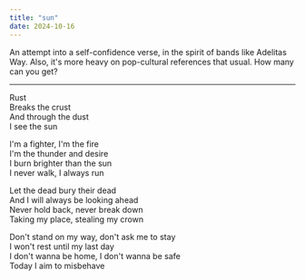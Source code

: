 ```yaml
---
title: "sun"
date: 2024-10-16
---
```


An attempt into a self-confidence verse, in the spirit of bands like Adelitas Way. Also, it's more heavy on pop-cultural references that usual. How many can you get?

---

Rust  
Breaks the crust  
And through the dust  
I see the sun  

I'm a fighter, I'm the fire  
I'm the thunder and desire  
I burn brighter than the sun  
I never walk, I always run  

Let the dead bury their dead  
And I will always be looking ahead  
Never hold back, never break down  
Taking my place, stealing my crown  

Don't stand on my way, don't ask me to stay  
I won't rest until my last day  
I don't wanna be home, I don't wanna be safe  
Today I aim to misbehave  
